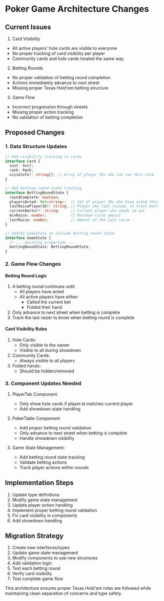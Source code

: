 # Poker Game Architecture Changes

## Current Issues

1. Card Visibility
- All active players' hole cards are visible to everyone
- No proper tracking of card visibility per player
- Community cards and hole cards treated the same way

2. Betting Rounds
- No proper validation of betting round completion
- Actions immediately advance to next street
- Missing proper Texas Hold'em betting structure

3. Game Flow
- Incorrect progression through streets
- Missing proper action tracking
- No validation of betting completion

## Proposed Changes

### 1. Data Structure Updates

```typescript
// Add visibility tracking to cards
interface Card {
  suit: Suit;
  rank: Rank;
  visibleTo?: string[]; // Array of player IDs who can see this card
}

// Add betting round state tracking
interface BettingRoundState {
  roundComplete: boolean;
  playersActed: Set<string>;  // Set of player IDs who have acted this round
  lastRaisePlayerId?: string; // Player who last raised, to track betting round completion
  currentBettor?: string;     // Current player who needs to act
  minRaise: number;           // Minimum raise amount
  lastRaise: number;          // Amount of the last raise
}

// Update GameState to include betting round state
interface GameState {
  // ... existing properties ...
  bettingRoundState: BettingRoundState;
}
```

### 2. Game Flow Changes

#### Betting Round Logic
1. A betting round continues until:
   - All players have acted
   - All active players have either:
     * Called the current bet
     * Folded their hand
2. Only advance to next street when betting is complete
3. Track the last raiser to know when betting round is complete

#### Card Visibility Rules
1. Hole Cards:
   - Only visible to the owner
   - Visible to all during showdown
2. Community Cards:
   - Always visible to all players
3. Folded hands:
   - Should be hidden/removed

### 3. Component Updates Needed

1. PlayerTab Component:
   - Only show hole cards if player.id matches current player
   - Add showdown state handling

2. PokerTable Component:
   - Add proper betting round validation
   - Only advance to next street when betting is complete
   - Handle showdown visibility

3. Game State Management:
   - Add betting round state tracking
   - Validate betting actions
   - Track player actions within rounds

## Implementation Steps

1. Update type definitions
2. Modify game state management
3. Update player action handling
4. Implement proper betting round validation
5. Fix card visibility in components
6. Add showdown handling

## Migration Strategy

1. Create new interfaces/types
2. Update game state management
3. Modify components to use new structures
4. Add validation logic
5. Test each betting round
6. Verify card visibility
7. Test complete game flow

This architecture ensures proper Texas Hold'em rules are followed while maintaining clean separation of concerns and type safety.